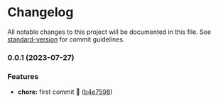 # Changelog

All notable changes to this project will be documented in this file. See [standard-version](https://github.com/conventional-changelog/standard-version) for commit guidelines.

### 0.0.1 (2023-07-27)


### Features

* **chore:** first commit 🎉 ([b4e7598](https://github.com/JorgeCoke/super-qwik-template/commit/b4e75982e2c7b3ba20cfbca07c3fc0ed36030719))
